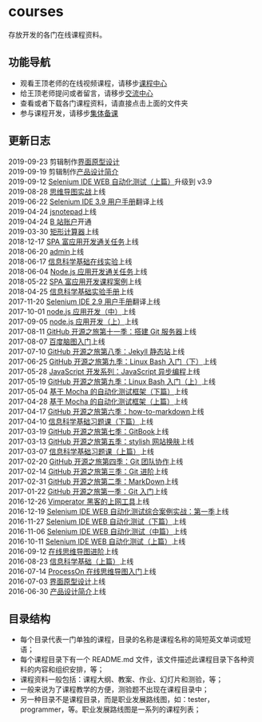 # courses

存放开发的各门在线课程资料。

## 功能导航

- 观看王顶老师的在线视频课程，请移步[课程中心](https://wangding.ke.qq.com/)
- 给王顶老师提问或者留言，请移步[交流中心](https://github.com/wangding/courses/issues)
- 查看或者下载各门课程资料，请直接点击上面的文件夹
- 参与课程开发，请移步[集体备课](CONTRIBUTION.md)

## 更新日志

2019-09-23 剪辑制作[界面原型设计](https://ke.qq.com/course/234713)  
2019-09-19 剪辑制作[产品设计简介](https://ke.qq.com/course/234708)  
2019-09-12 [Selenium IDE WEB 自动化测试（上篇）](https://ke.qq.com/course/232231)升级到 v3.9  
2019-08-28 [思维导图实战](https://edu.51cto.com/course/19391.html)上线  
2019-06-22 [Selenium IDE 3.9 用户手册](https://selenium.wangding.in/)翻译上线  
2019-04-24 [jsnotepad](https://np.wangding.in/)上线  
2019-04-24 [B 站账户](https://space.bilibili.com/420780095)开通  
2019-03-30 [矩形计算器](https://wangding.github.io/rectangle/)上线  
2018-12-17 [SPA 富应用开发通关任务](https://spa.wangding.in/)上线  
2018-06-20 [admin](https://admin.wangding.in/)上线  
2018-06-17 [信息科学基础在线实验](https://info-lab.wangding.in/)上线  
2018-06-04 [Node.js 应用开发通关任务](https://nodejs.wangding.in/)上线  
2018-05-22 [SPA 富应用开发课程案例](https://fe.wangding.in/)上线  
2018-04-25 [信息科学基础实验手册](https://manual.wangding.in/)上线  
2017-11-20 [Selenium IDE 2.9 用户手册](https://selenium.wangding.in/2.9/)翻译上线  
2017-10-01 [node.js 应用开发（中）](https://ke.qq.com/course/252061)上线  
2017-09-05 [node.js 应用开发（上）](https://ke.qq.com/course/244604)上线  
2017-08-11 [GitHub 开源之旅第十一季：搭建 Git 服务器](https://ke.qq.com/course/232908)上线  
2017-08-07 [百度脑图入门](https://ke.qq.com/course/231603)上线  
2017-07-10 [GitHub 开源之旅第八季：Jekyll 静态站](https://ke.qq.com/course/229345)上线  
2017-06-25 [GitHub 开源之旅第九季：Linux Bash 入门（下）](https://ke.qq.com/course/230595)上线  
2017-05-28 [JavaScript 开发系列：JavaScript 异步编程](https://ke.qq.com/course/230601)上线  
2017-05-19 [GitHub 开源之旅第九季：Linux Bash 入门（上）](https://ke.qq.com/course/230588)上线  
2017-05-04 [基于 Mocha 的自动化测试框架（下篇）](https://ke.qq.com/course/231595)上线  
2017-04-28 [基于 Mocha 的自动化测试框架（上篇）](https://ke.qq.com/course/231593)上线  
2017-04-17 [GitHub 开源之旅第六季：how-to-markdown](https://ke.qq.com/course/227010)上线  
2017-04-10 [信息科学基础习题课（下篇）](http://edu.51cto.com/course/course_id-8836.html)上线  
2017-03-19 [GitHub 开源之旅第七季：GitBook](https://ke.qq.com/course/227227)上线  
2017-03-13 [GitHub 开源之旅第五季：stylish 网站换肤](https://ke.qq.com/course/226828)上线  
2017-03-07 [信息科学基础习题课（上篇）](http://edu.51cto.com/course/course_id-8511.html)上线  
2017-02-20 [GitHub 开源之旅第四季：Git 团队协作](https://ke.qq.com/course/226121)上线  
2017-02-14 [GitHub 开源之旅第三季：Git 进阶](https://ke.qq.com/course/226116)上线  
2017-02-31 [GitHub 开源之旅第二季：MarkDown](https://ke.qq.com/course/225259)上线  
2017-01-22 [GitHub 开源之旅第一季：Git 入门](https://ke.qq.com/course/225248)上线  
2016-12-26 [Vimperator 黑客的上网工具](https://ke.qq.com/course/231600)上线  
2016-12-19 [Selenium IDE WEB 自动化测试综合案例实战：第一季](https://ke.qq.com/course/233031)上线  
2016-11-27 [Selenium IDE WEB 自动化测试（下篇）](https://ke.qq.com/course/232711)上线  
2016-11-06 [Selenium IDE WEB 自动化测试（中篇）](https://ke.qq.com/course/232657)上线  
2016-10-11 [Selenium IDE WEB 自动化测试（上篇）](https://ke.qq.com/course/232231)上线  
2016-09-12 [在线思维导图进阶](https://ke.qq.com/course/232900)上线  
2016-08-23 [信息科学基础（上篇）](http://edu.51cto.com/course/course_id-6578.html)上线  
2016-07-14 [ProcessOn 在线思维导图入门](https://ke.qq.com/course/232896)上线  
2016-07-03 [界面原型设计](https://ke.qq.com/course/234713)上线  
2016-06-30 [产品设计简介](https://ke.qq.com/course/234708)上线  


## 目录结构

- 每个目录代表一门单独的课程，目录的名称是课程名称的简短英文单词或短语；   
- 每个课程目录下有一个 README.md 文件，该文件描述此课程目录下各种资料的内容和组织安排，等；  
- 课程资料一般包括：课程大纲、教案、作业、幻灯片和测验，等；  
- 一般来说为了课程教学的方便，测验题不出现在课程目录中；  
- 另一种目录不是课程目录，而是职业发展路线图，如：tester，programmer，等。职业发展路线图是一系列的课程列表；  
